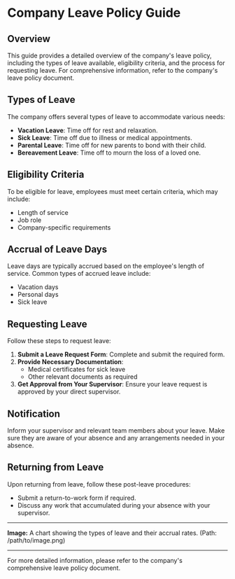 # Company Leave Policy Guide

## Overview
This guide provides a detailed overview of the company's leave policy, including the types of leave available, eligibility criteria, and the process for requesting leave. For comprehensive information, refer to the company's leave policy document.

## Types of Leave
The company offers several types of leave to accommodate various needs:

- **Vacation Leave**: Time off for rest and relaxation.
- **Sick Leave**: Time off due to illness or medical appointments.
- **Parental Leave**: Time off for new parents to bond with their child.
- **Bereavement Leave**: Time off to mourn the loss of a loved one.

## Eligibility Criteria
To be eligible for leave, employees must meet certain criteria, which may include:

- Length of service
- Job role
- Company-specific requirements

## Accrual of Leave Days
Leave days are typically accrued based on the employee's length of service. Common types of accrued leave include:

- Vacation days
- Personal days
- Sick leave

## Requesting Leave
Follow these steps to request leave:

1. **Submit a Leave Request Form**: Complete and submit the required form.
2. **Provide Necessary Documentation**: 
   - Medical certificates for sick leave
   - Other relevant documents as required
3. **Get Approval from Your Supervisor**: Ensure your leave request is approved by your direct supervisor.

## Notification
Inform your supervisor and relevant team members about your leave. Make sure they are aware of your absence and any arrangements needed in your absence.

## Returning from Leave
Upon returning from leave, follow these post-leave procedures:

- Submit a return-to-work form if required.
- Discuss any work that accumulated during your absence with your supervisor.

---

**Image:** A chart showing the types of leave and their accrual rates. (Path: /path/to/image.png)

---

For more detailed information, please refer to the company's comprehensive leave policy document.